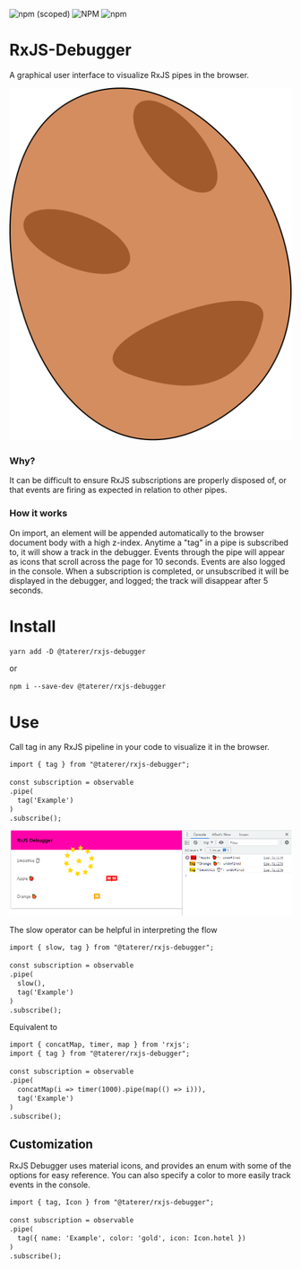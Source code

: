 ![npm (scoped)](https://img.shields.io/npm/v/@taterer/rxjs-debugger?label=NPM) ![NPM](https://img.shields.io/npm/l/@taterer/rxjs-debugger?label=License) ![npm](https://img.shields.io/npm/dt/@taterer/rxjs-debugger?label=Downloads)

# RxJS-Debugger
A graphical user interface to visualize RxJS pipes in the browser.

![](https://github.com/jtmckay/tater-taste/blob/HEAD/client/public/tater.svg)
### Why?
It can be difficult to ensure RxJS subscriptions are properly disposed of, or that events are firing as expected in relation to other pipes.
### How it works
On import, an element will be appended automatically to the browser document body with a high z-index. Anytime a "tag" in a pipe is subscribed to, it will show a track in the debugger. Events through the pipe will appear as icons that scroll across the page for 10 seconds. Events are also logged in the console. When a subscription is completed, or unsubscribed it will be displayed in the debugger, and logged; the track will disappear after 5 seconds.

# Install
`yarn add -D @taterer/rxjs-debugger`

or

`npm i --save-dev @taterer/rxjs-debugger`
# Use
Call tag in any RxJS pipeline in your code to visualize it in the browser.
```
import { tag } from "@taterer/rxjs-debugger";

const subscription = observable
.pipe(
  tag('Example')
)
.subscribe();
```

![](https://github.com/taterer/rxjs-debugger/blob/HEAD/src/public/rxjs-debugger-screenshot.png)

The slow operator can be helpful in interpreting the flow
```
import { slow, tag } from "@taterer/rxjs-debugger";

const subscription = observable
.pipe(
  slow(),
  tag('Example')
)
.subscribe();
```
Equivalent to
```
import { concatMap, timer, map } from 'rxjs';
import { tag } from "@taterer/rxjs-debugger";

const subscription = observable
.pipe(
  concatMap(i => timer(1000).pipe(map(() => i))),
  tag('Example')
)
.subscribe();
```

## Customization
RxJS Debugger uses material icons, and provides an enum with some of the options for easy reference. You can also specify a color to more easily track events in the console.
```
import { tag, Icon } from "@taterer/rxjs-debugger";

const subscription = observable
.pipe(
  tag({ name: 'Example', color: 'gold', icon: Icon.hotel })
)
.subscribe();
```
